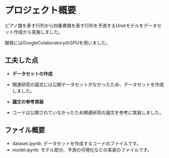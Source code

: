 # プロジェクト概要
ピアノ譜を表す行列から四重奏譜を表す行列を予測するUnetモデルをデータセット作成から実施しました。


開発にはGoogleColaboratoryのGPUを用いました。

## 工夫した点
- **データセットの作成**
- 関連研究の論文には公開データセットがなかったため、データセットを作成しました。

- **論文の参考実装**
- コードは公開されていなかったため関連研究の論文を参考に実装しました。


## ファイル概要
- dataset.ipynb: データセットを作成するコードのファイルです。 
- model.ipynb: モデル部分、予測の可視化などの実装のファイルです。
